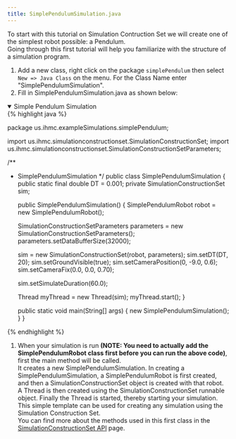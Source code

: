 ```yaml
---
title: SimplePendulumSimulation.java
---
```

To start with this tutorial on Simulation Contruction Set we will create one of the simplest robot possible: a Pendulum.  
Going through this first tutorial will help you familiarize with the structure of a simulation program.     

1. Add a new class, right click on the package `simplePendulum` then select `New => Java Class` on the menu. For the Class Name enter "SimplePendulumSimulation". 
2. Fill in SimplePendulumSimulation.java as shown below:

<details open>
<summary> Simple Pendulum Simulation </summary>
{% highlight java %}

package us.ihmc.exampleSimulations.simplePendulum;

import us.ihmc.simulationconstructionset.SimulationConstructionSet;
import us.ihmc.simulationconstructionset.SimulationConstructionSetParameters;

/**
 * SimplePendulumSimulation
 */
public class SimplePendulumSimulation
{
   public static final double DT = 0.001;
   private SimulationConstructionSet sim;


   public SimplePendulumSimulation()
   {
      SimplePendulumRobot robot = new SimplePendulumRobot();
      
      SimulationConstructionSetParameters parameters = new SimulationConstructionSetParameters();
      parameters.setDataBufferSize(32000);

      sim = new SimulationConstructionSet(robot, parameters);
      sim.setDT(DT, 20);
      sim.setGroundVisible(true);
      sim.setCameraPosition(0, -9.0, 0.6);
      sim.setCameraFix(0.0, 0.0, 0.70);

      sim.setSimulateDuration(60.0);

      Thread myThread = new Thread(sim);
      myThread.start();
   }

   public static void main(String[] args)
   {
      new SimplePendulumSimulation();
   }
}


{% endhighlight %}
</details>

1. When your simulation is run **(NOTE: You need to actually add the SimplePendulumRobot class first before you can run the above code)**, first the main method will be called.   
It creates a new SimplePendulumSimulation. In creating a SimplePendulumSimulation, a SimplePendulumRobot is first created, and then a SimulationConstructionSet object is created with that robot.
A Thread is then created using the SimulationConstructionSet runnable object. Finally the Thread is started, thereby starting your simulation.
This simple template can be used for creating any simulation using the Simulation Construction Set.  
You can find more about the methods used in this first class in the [SimulationConstructionSet API](/documentation/01-scs/01-api/00-api/) page.